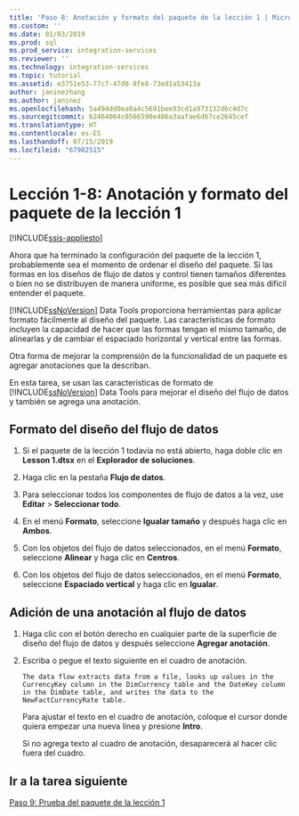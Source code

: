 ```yaml
---
title: 'Paso 8: Anotación y formato del paquete de la lección 1 | Microsoft Docs'
ms.custom: ''
ms.date: 01/03/2019
ms.prod: sql
ms.prod_service: integration-services
ms.reviewer: ''
ms.technology: integration-services
ms.topic: tutorial
ms.assetid: e3751e53-77c7-47d0-8fe8-73ed1a53413a
author: janinezhang
ms.author: janinez
ms.openlocfilehash: 5a494dd0ea0a4c5691bee93cd1a973132d6c4d7c
ms.sourcegitcommit: b2464064c0566590e486a3aafae6d67ce2645cef
ms.translationtype: HT
ms.contentlocale: es-ES
ms.lasthandoff: 07/15/2019
ms.locfileid: "67902515"
---
```

# <a name="lesson-1-8-annotate-and-format-the-lesson-1-package"></a>Lección 1-8: Anotación y formato del paquete de la lección 1 

[!INCLUDE[ssis-appliesto](../includes/ssis-appliesto-ssvrpluslinux-asdb-asdw-xxx.md)]



Ahora que ha terminado la configuración del paquete de la lección 1, probablemente sea el momento de ordenar el diseño del paquete. Si las formas en los diseños de flujo de datos y control tienen tamaños diferentes o bien no se distribuyen de manera uniforme, es posible que sea más difícil entender el paquete.  
  
[!INCLUDE[ssNoVersion](../includes/ssnoversion-md.md)] Data Tools proporciona herramientas para aplicar formato fácilmente al diseño del paquete. Las características de formato incluyen la capacidad de hacer que las formas tengan el mismo tamaño, de alinearlas y de cambiar el espaciado horizontal y vertical entre las formas.  
  
Otra forma de mejorar la comprensión de la funcionalidad de un paquete es agregar anotaciones que la describan.  
  
En esta tarea, se usan las características de formato de [!INCLUDE[ssNoVersion](../includes/ssnoversion-md.md)] Data Tools para mejorar el diseño del flujo de datos y también se agrega una anotación.  
  
## <a name="format-the-layout-of-the-data-flow"></a>Formato del diseño del flujo de datos  
  
1.  Si el paquete de la lección 1 todavía no está abierto, haga doble clic en **Lesson 1.dtsx** en el **Explorador de soluciones**.  
  
2.  Haga clic en la pestaña **Flujo de datos**.  
  
3.  Para seleccionar todos los componentes de flujo de datos a la vez, use **Editar** > **Seleccionar todo**.
  
4.  En el menú **Formato**, seleccione **Igualar tamaño** y después haga clic en **Ambos**.  
  
5.  Con los objetos del flujo de datos seleccionados, en el menú **Formato**, seleccione **Alinear** y haga clic en **Centros**.  

6.  Con los objetos del flujo de datos seleccionados, en el menú **Formato**, seleccione **Espaciado vertical** y haga clic en **Igualar**.  
  
## <a name="add-an-annotation-to-the-data-flow"></a>Adición de una anotación al flujo de datos  
  
1.  Haga clic con el botón derecho en cualquier parte de la superficie de diseño del flujo de datos y después seleccione **Agregar anotación**.  
  
2.  Escriba o pegue el texto siguiente en el cuadro de anotación.  
  
        The data flow extracts data from a file, looks up values in the CurrencyKey column in the DimCurrency table and the DateKey column in the DimDate table, and writes the data to the NewFactCurrencyRate table.
  
    Para ajustar el texto en el cuadro de anotación, coloque el cursor donde quiera empezar una nueva línea y presione **Intro**.  
  
    Si no agrega texto al cuadro de anotación, desaparecerá al hacer clic fuera del cuadro.  
  
## <a name="go-to-next-task"></a>Ir a la tarea siguiente
[Paso 9: Prueba del paquete de la lección 1](../integration-services/lesson-1-9-testing-the-lesson-1-tutorial-package.md)  
  
  
  

